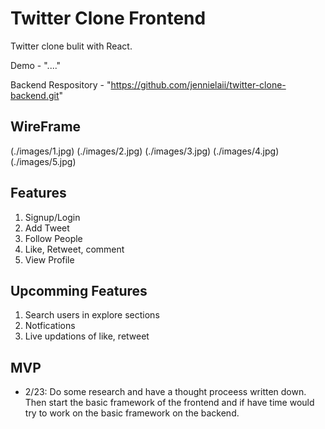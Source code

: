 # Twitter Clone Frontend

Twitter clone bulit with React. 

Demo - "...."

Backend Respository - "https://github.com/jennielaii/twitter-clone-backend.git"
## WireFrame 
(./images/1.jpg)
(./images/2.jpg)
(./images/3.jpg)
(./images/4.jpg)
(./images/5.jpg)
## Features

1. Signup/Login
2. Add Tweet 
3. Follow People
4. Like, Retweet, comment 
5. View Profile 

## Upcomming Features 

1. Search users in explore sections 
2. Notfications
3. Live updations of like, retweet 

## MVP

* 2/23: Do some research and have a thought proceess written down. Then start the basic framework of the frontend and if have time would try to work on the basic framework on the backend. 




